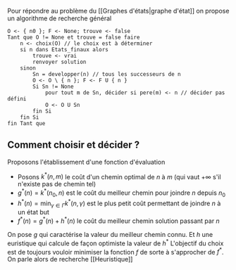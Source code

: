 Pour répondre au problème du [[Graphes d'états|graphe d'état]] on propose un algorithme de recherche général

```
O <- { n0 }; F <- None; trouve <- false
Tant que O != None et trouve = false faire
	n <- choix(O) // le choix est à déterminer
	si n dans Etats_finaux alors
		trouve <- vrai
		renvoyer solution
	sinon
		Sn = developper(n) // tous les successeurs de n
		O <- O \ { n }; F <- F U { n }
		Si Sn != None
			pour tout m de Sn, décider si pere(m) <- n // décider pas défini
			O <- O U Sn
		fin Si
	fin Si
fin Tant que 
```

## Comment choisir et décider ?
Proposons l'établissement d'une fonction d'évaluation

- Posons $k^{*}(n,m)$ le coût d'un chemin optimal de $n$ à $m$ (qui vaut $+\infty$ s'il n'existe pas de chemin tel)
- $g^*(n) = k^*(n_{0}, n)$ est le coût du meilleur chemin pour joindre $n$ depuis $n_{0}$
- $h^{*}(n) = \min_{\gamma \in \Gamma}k^*(n, \gamma)$ est le plus petit coût permettant de joindre $n$ à un état but
- $f^{*}(n) = g^{*}(n) + h^{*}(n)$ le coût du meilleur chemin solution passant par $n$

On pose $g$ qui caractérise la valeur du meilleur chemin connu. Et $h$ une euristique qui calcule de façon optimiste la valeur de $h^{*}$
L'objectif du choix est de toujours vouloir minimiser la fonction $f$ de sorte à s'approcher de $f^{*}$. On parle alors de recherche [[Heuristique]]